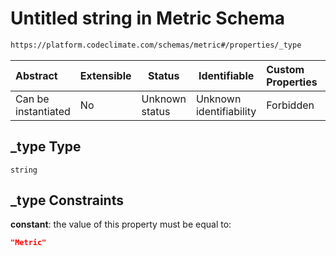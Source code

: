 # Untitled string in Metric Schema

```txt
https://platform.codeclimate.com/schemas/metric#/properties/_type
```




| Abstract            | Extensible | Status         | Identifiable            | Custom Properties | Additional Properties | Access Restrictions | Defined In                                                                      |
| :------------------ | ---------- | -------------- | ----------------------- | :---------------- | --------------------- | ------------------- | ------------------------------------------------------------------------------- |
| Can be instantiated | No         | Unknown status | Unknown identifiability | Forbidden         | Allowed               | none                | [Metric.schema.json\*](../../schemas/Metric.schema.json "open original schema") |

## \_type Type

`string`

## \_type Constraints

**constant**: the value of this property must be equal to:

```json
"Metric"
```
